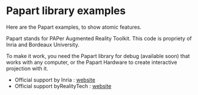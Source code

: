 # Papart library examples


Here are the Papart examples, to show atomic features.

Papart stands for PAPer Augmented Reality Toolkit.
This code is propriety of Inria and Bordeaux University.

To make it work, you need the Papart library for debug (available soon)
that works with any computer, or the Papart Hardware to create interactive
projection with it.

* Official support by Inria : [website](https://project.inria.fr/papart/fr/)
* Official support byRealityTech : [website](http://rea.lity.tech)
